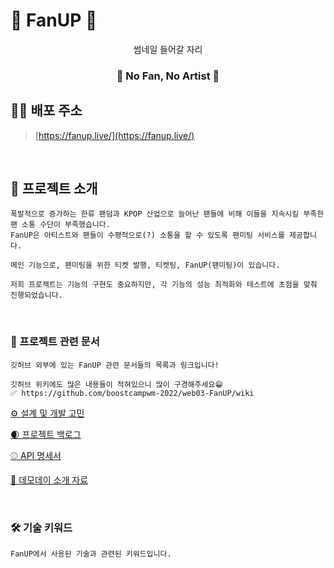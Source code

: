 # 💌 FanUP 💌

<div align="center">   
    썸네일 들어갈 자리
    <h3> 💌 No Fan, No Artist 💌</h3>
</div>

## 💁‍♀️ 배포 주소

> [https://fanup.live/](https://fanup.live/)

<br/>


## 💌 프로젝트 소개
```
폭발적으로 증가하는 한류 팬덤과 KPOP 산업으로 늘어난 팬들에 비해 이들을 지속시킬 부족한 팬 소통 수단이 부족했습니다.
FanUP은 아티스트와 팬들이 수평적으로(?) 소통을 할 수 있도록 팬미팅 서비스를 제공합니다.

메인 기능으로, 팬미팅을 위한 티켓 발행, 티켓팅, FanUP(팬미팅)이 있습니다.

저희 프로젝트는 기능의 구현도 중요하지만, 각 기능의 성능 최적화와 테스트에 초점을 맞춰 진행되었습니다.
```

<br/>


### 📂 프로젝트 관련 문서

```
깃허브 외부에 있는 FanUP 관련 문서들의 목록과 링크입니다!

깃허브 위키에도 많은 내용들이 적혀있으니 많이 구경해주세요😁
✅ https://github.com/boostcampwm-2022/web03-FanUP/wiki
```

[⚙️ 설계 및 개발 고민](https://www.notion.so/e1069837e28f4f0cbc6d75aa19d27b96?v=eb29d65c56bf4570a97706d976c1b07a)

[🌒 프로젝트 백로그](https://www.notion.so/5d3961e68a994a579d7d24d5be08e50f?v=ac72aec7c9a44f6bb56945c2714ef95e)

[⚾️ API 명세서](https://www.notion.so/API-65bb429b46ea412a88f03ae3c7e0ab87)

[🚋 데모데이 소개 자료](https://www.notion.so/9cd9e93c572244bd8d8525770bda913c?v=7e01a116756d433eb2c75dbfeb8ccae6)  

<br/>


### 🛠 기술 키워드
```
FanUP에서 사용된 기술과 관련된 키워드입니다.
```

